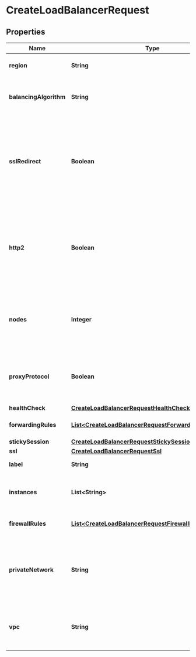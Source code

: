 

# CreateLoadBalancerRequest


## Properties

| Name | Type | Description | Notes |
|------------ | ------------- | ------------- | -------------|
|**region** | **String** | The [Region id](#operation/list-regions) to create this Load Balancer. |  |
|**balancingAlgorithm** | **String** | The balancing algorithm.  * roundrobin (default) * leastconn |  [optional] |
|**sslRedirect** | **Boolean** | If &#x60;true&#x60;, this will redirect all HTTP traffic to HTTPS. You must have an HTTPS rule and SSL certificate installed on the load balancer to enable this option.  * true * false |  [optional] |
|**http2** | **Boolean** | If &#x60;true&#x60;, this will enable HTTP2 traffic. You must have an HTTPS forwarding rule combo (HTTPS -&gt; HTTPS) to enable this option.  * true * false |  [optional] |
|**nodes** | **Integer** | The number of nodes to add to the load balancer (1-99), must be an odd number. This defaults to 1. |  [optional] |
|**proxyProtocol** | **Boolean** | If &#x60;true&#x60;, you must configure backend nodes to accept Proxy protocol.  * true * false (Default) |  [optional] |
|**healthCheck** | [**CreateLoadBalancerRequestHealthCheck**](CreateLoadBalancerRequestHealthCheck.md) |  |  [optional] |
|**forwardingRules** | [**List&lt;CreateLoadBalancerRequestForwardingRulesInner&gt;**](CreateLoadBalancerRequestForwardingRulesInner.md) | An array of forwarding rule objects. |  [optional] |
|**stickySession** | [**CreateLoadBalancerRequestStickySession**](CreateLoadBalancerRequestStickySession.md) |  |  [optional] |
|**ssl** | [**CreateLoadBalancerRequestSsl**](CreateLoadBalancerRequestSsl.md) |  |  [optional] |
|**label** | **String** | Label for your Load Balancer. |  [optional] |
|**instances** | **List&lt;String&gt;** | An array of instances IDs that you want attached to the load balancer. |  [optional] |
|**firewallRules** | [**List&lt;CreateLoadBalancerRequestFirewallRulesInner&gt;**](CreateLoadBalancerRequestFirewallRulesInner.md) | An array of firewall rule objects. |  [optional] |
|**privateNetwork** | **String** | Use &#x60;vpc&#x60; instead. ID of the private network you wish to use. If private_network is omitted it will default to the public network. |  [optional] |
|**vpc** | **String** | ID of the VPC you wish to use. If a VPC ID is omitted it will default to the public network. |  [optional] |



